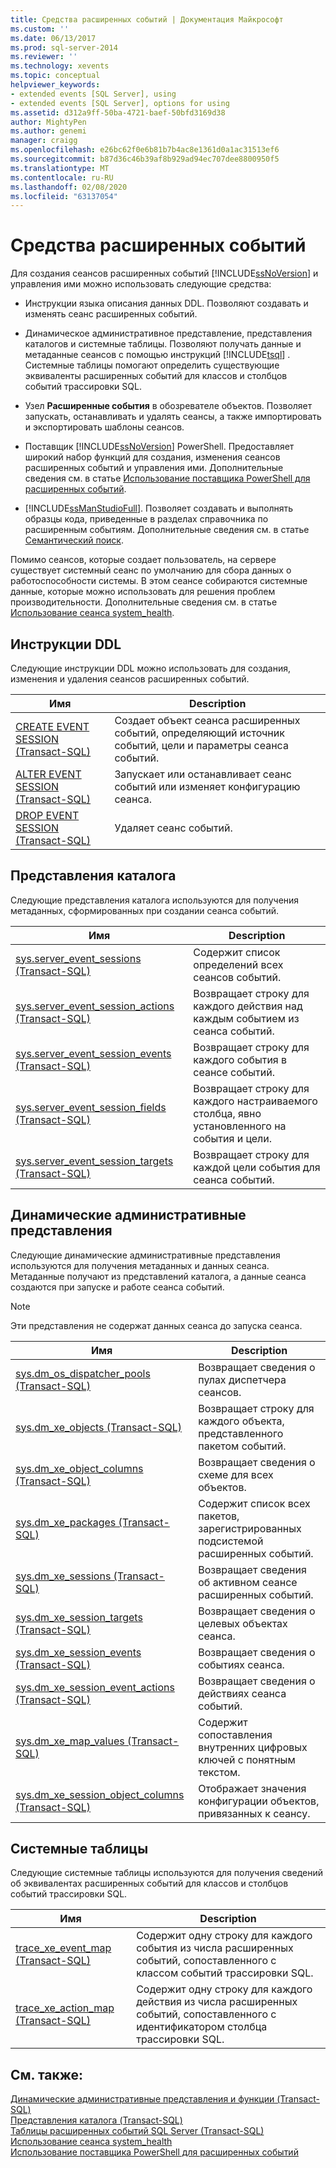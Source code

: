 ```yaml
---
title: Средства расширенных событий | Документация Майкрософт
ms.custom: ''
ms.date: 06/13/2017
ms.prod: sql-server-2014
ms.reviewer: ''
ms.technology: xevents
ms.topic: conceptual
helpviewer_keywords:
- extended events [SQL Server], using
- extended events [SQL Server], options for using
ms.assetid: d312a9ff-50ba-4721-baef-50bfd3169d38
author: MightyPen
ms.author: genemi
manager: craigg
ms.openlocfilehash: e26bc62f0e6b81b7b4ac8e1361d0a1ac31513ef6
ms.sourcegitcommit: b87d36c46b39af8b929ad94ec707dee8800950f5
ms.translationtype: MT
ms.contentlocale: ru-RU
ms.lasthandoff: 02/08/2020
ms.locfileid: "63137054"
---
```

# <a name="extended-events-tools"></a>Средства расширенных событий
  Для создания сеансов расширенных событий [!INCLUDE[ssNoVersion](../../includes/ssnoversion-md.md)] и управления ими можно использовать следующие средства:  
  
-   Инструкции языка описания данных DDL. Позволяют создавать и изменять сеанс расширенных событий.  
  
-   Динамическое административное представление, представления каталогов и системные таблицы. Позволяют получать данные и метаданные сеансов с помощью инструкций [!INCLUDE[tsql](../../includes/tsql-md.md)] . Системные таблицы помогают определить существующие эквиваленты расширенных событий для классов и столбцов событий трассировки SQL.  
  
-   Узел **Расширенные события** в обозревателе объектов. Позволяет запускать, останавливать и удалять сеансы, а также импортировать и экспортировать шаблоны сеансов.  
  
-   Поставщик [!INCLUDE[ssNoVersion](../../includes/ssnoversion-md.md)] PowerShell. Предоставляет широкий набор функций для создания, изменения сеансов расширенных событий и управления ими. Дополнительные сведения см. в статье [Использование поставщика PowerShell для расширенных событий](use-the-powershell-provider-for-extended-events.md).  
  
-   [!INCLUDE[ssManStudioFull](../../includes/ssmanstudiofull-md.md)]. Позволяет создавать и выполнять образцы кода, приведенные в разделах справочника по расширенным событиям. Дополнительные сведения см. в статье [Семантический поиск](../../ssms/object/object-explorer.md).  
  
 Помимо сеансов, которые создает пользователь, на сервере существует системный сеанс по умолчанию для сбора данных о работоспособности системы. В этом сеансе собираются системные данные, которые можно использовать для решения проблем производительности. Дополнительные сведения см. в статье [Использование сеанса system_health](use-the-ssms-xe-profiler.md).  
  
## <a name="ddl-statements"></a>Инструкции DDL  
 Следующие инструкции DDL можно использовать для создания, изменения и удаления сеансов расширенных событий.  
  
|Имя|Description|  
|----------|-----------------|  
|[CREATE EVENT SESSION (Transact-SQL)](/sql/t-sql/statements/create-event-session-transact-sql)|Создает объект сеанса расширенных событий, определяющий источник событий, цели и параметры сеанса событий.|  
|[ALTER EVENT SESSION (Transact-SQL)](/sql/t-sql/statements/alter-event-session-transact-sql)|Запускает или останавливает сеанс событий или изменяет конфигурацию сеанса.|  
|[DROP EVENT SESSION (Transact-SQL)](/sql/t-sql/statements/drop-event-session-transact-sql)|Удаляет сеанс событий.|  
  
## <a name="catalog-views"></a>Представления каталога  
 Следующие представления каталога используются для получения метаданных, сформированных при создании сеанса событий.  
  
|Имя|Description|  
|----------|-----------------|  
|[sys.server_event_sessions (Transact-SQL)](/sql/relational-databases/system-catalog-views/sys-server-event-sessions-transact-sql)|Содержит список определений всех сеансов событий.|  
|[sys.server_event_session_actions (Transact-SQL)](/sql/relational-databases/system-catalog-views/sys-server-event-session-actions-transact-sql)|Возвращает строку для каждого действия над каждым событием из сеанса событий.|  
|[sys.server_event_session_events (Transact-SQL)](/sql/relational-databases/system-catalog-views/sys-server-event-session-events-transact-sql)|Возвращает строку для каждого события в сеансе событий.|  
|[sys.server_event_session_fields (Transact-SQL)](/sql/relational-databases/system-catalog-views/sys-server-event-session-fields-transact-sql)|Возвращает строку для каждого настраиваемого столбца, явно установленного на события и цели.|  
|[sys.server_event_session_targets (Transact-SQL)](/sql/relational-databases/system-catalog-views/sys-server-event-session-targets-transact-sql)|Возвращает строку для каждой цели события для сеанса событий.|  
  
## <a name="dynamic-management-views"></a>Динамические административные представления  
 Следующие динамические административные представления используются для получения метаданных и данных сеанса. Метаданные получают из представлений каталога, а данные сеанса создаются при запуске и работе сеанса событий.  
  
> [!NOTE]  
>  Эти представления не содержат данных сеанса до запуска сеанса.  
  
|Имя|Description|  
|----------|-----------------|  
|[sys.dm_os_dispatcher_pools (Transact-SQL)](/sql/relational-databases/system-dynamic-management-views/sys-dm-os-dispatcher-pools-transact-sql)|Возвращает сведения о пулах диспетчера сеансов.|  
|[sys.dm_xe_objects (Transact-SQL)](/sql/relational-databases/system-dynamic-management-views/sys-dm-xe-objects-transact-sql)|Возвращает строку для каждого объекта, представленного пакетом событий.|  
|[sys.dm_xe_object_columns (Transact-SQL)](/sql/relational-databases/system-dynamic-management-views/sys-dm-xe-object-columns-transact-sql)|Возвращает сведения о схеме для всех объектов.|  
|[sys.dm_xe_packages (Transact-SQL)](/sql/relational-databases/system-dynamic-management-views/sys-dm-xe-packages-transact-sql)|Содержит список всех пакетов, зарегистрированных подсистемой расширенных событий.|  
|[sys.dm_xe_sessions (Transact-SQL)](/sql/relational-databases/system-dynamic-management-views/sys-dm-xe-sessions-transact-sql)|Возвращает сведения об активном сеансе расширенных событий.|  
|[sys.dm_xe_session_targets (Transact-SQL)](/sql/relational-databases/system-dynamic-management-views/sys-dm-xe-session-targets-transact-sql)|Возвращает сведения о целевых объектах сеанса.|  
|[sys.dm_xe_session_events (Transact-SQL)](/sql/relational-databases/system-dynamic-management-views/sys-dm-xe-session-events-transact-sql)|Возвращает сведения о событиях сеанса.|  
|[sys.dm_xe_session_event_actions (Transact-SQL)](/sql/relational-databases/system-dynamic-management-views/sys-dm-xe-session-event-actions-transact-sql)|Возвращает сведения о действиях сеанса событий.|  
|[sys.dm_xe_map_values (Transact-SQL)](/sql/relational-databases/system-dynamic-management-views/sys-dm-xe-map-values-transact-sql)|Содержит сопоставления внутренних цифровых ключей с понятным текстом.|  
|[sys.dm_xe_session_object_columns (Transact-SQL)](/sql/relational-databases/system-dynamic-management-views/sys-dm-xe-session-object-columns-transact-sql)|Отображает значения конфигурации объектов, привязанных к сеансу.|  
  
## <a name="system-tables"></a>Системные таблицы  
 Следующие системные таблицы используются для получения сведений об эквивалентах расширенных событий для классов и столбцов событий трассировки SQL.  
  
|Имя|Description|  
|----------|-----------------|  
|[trace_xe_event_map (Transact-SQL)](/sql/relational-databases/system-tables/extended-events-tables-trace-xe-event-map)|Содержит одну строку для каждого события из числа расширенных событий, сопоставленного с классом событий трассировки SQL.|  
|[trace_xe_action_map (Transact-SQL)](/sql/relational-databases/system-tables/extended-events-tables-trace-xe-action-map)|Содержит одну строку для каждого действия из числа расширенных событий, сопоставленного с идентификатором столбца трассировки SQL.|  
  
## <a name="see-also"></a>См. также:  
 [Динамические административные представления и функции (Transact-SQL)](../views/views.md)   
 [Представления каталога (Transact-SQL)](/sql/relational-databases/system-catalog-views/catalog-views-transact-sql)   
 [Таблицы расширенных событий SQL Server (Transact-SQL)](/sql/relational-databases/system-tables/system-tables-transact-sql)   
 [Использование сеанса system_health](use-the-ssms-xe-profiler.md)   
 [Использование поставщика PowerShell для расширенных событий](use-the-powershell-provider-for-extended-events.md)  
  
  

